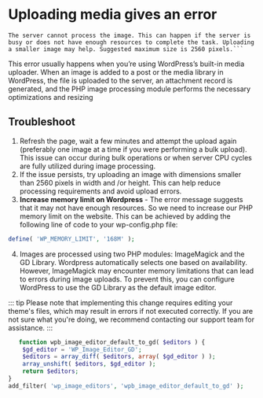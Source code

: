 # Uploading media gives an error


```
The server cannot process the image. This can happen if the server is busy or does not have enough resources to complete the task. Uploading a smaller image may help. Suggested maximum size is 2560 pixels.```
```

This error usually happens when you’re using WordPress’s built-in media uploader. 
When an image is added to a post or the media library in WordPress, 
the file is uploaded to the server, an attachment record is generated, and the PHP image processing module performs the necessary optimizations and resizing

## Troubleshoot 

1. Refresh the page, wait a few minutes and attempt the upload again (preferably one image at a time if you were performing a bulk upload). This issue can occur during bulk operations or when server CPU cycles are fully utilized during image processing.
2. If the issue persists, try uploading an image with dimensions smaller than 2560 pixels in width and /or height. This can help reduce processing requirements and avoid upload errors.
3. **Increase memory limit on Wordpress** - The error message suggests that it may not have enough resources. So we need to increase our PHP memory limit on the website. This can be achieved by adding the following line of code to your wp-config.php file:

```php [public_html/wp-config.php]
define( 'WP_MEMORY_LIMIT', '168M' );
```
4. Images are processed using two PHP modules: ImageMagick and the GD Library. Wordpress automatically selects one based on availability. However, ImageMagick may encounter memory limitations that can lead to errors during image uploads. To prevent this, you can configure WordPress to use the GD Library as the default image editor.

::: tip 
Please note that implementing this change requires editing your theme's files, which may result in errors if not executed correctly.
If you are not sure what you're doing, we recommend contacting our support team for assistance.
:::

```php [public_html/wp-content/your_theme/funtions.php]
   function wpb_image_editor_default_to_gd( $editors ) {
    $gd_editor = 'WP_Image_Editor_GD';
    $editors = array_diff( $editors, array( $gd_editor ) );
    array_unshift( $editors, $gd_editor );
    return $editors;
}
add_filter( 'wp_image_editors', 'wpb_image_editor_default_to_gd' );


